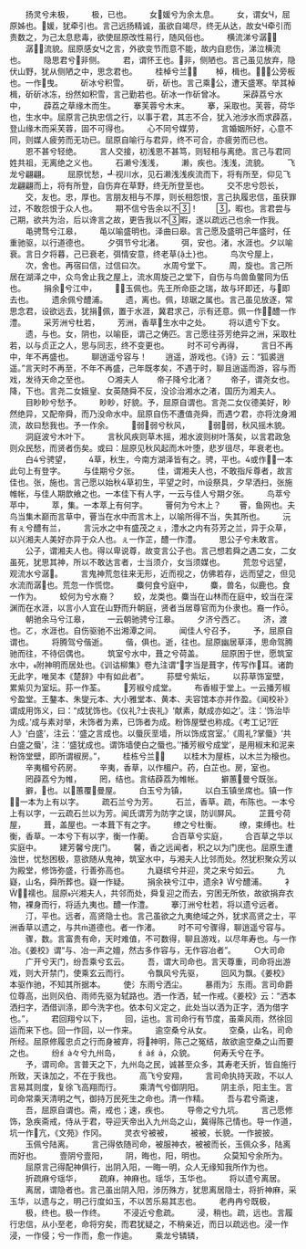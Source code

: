 <!-- { "loadSidebar": true } -->
　　扬灵兮未极，
　　极，已也。
　　女媛兮为余太息。
　　女，谓女Ч，屈原姊也。媛，犹牵引也。言己远扬精诚，虽欲自竭尽，终无从达，故女Ч牵引而责数之，为己太息悲毒，欲使屈原改性易行，随风俗也。
　　横流涕兮潺，
　　潺，流貌。屈原感女Ч之言，外欲变节而意不能，故内自悲伤，涕泣横流也。
　　隐思君兮非侧。
　　君，谓怀王也。非，侧陋也。言己虽见放弃，隐伏山野，犹从侧陋之中，思念君也。
　　桂棹兮兰，
　　棹，楫也。，公旁板也。一作曳。
　　斫冰兮积雪。
　　斫，斫也。言己乘公，遭天盛寒。举其棹楫，斫斫冰冻，纷然如积雪，言己勤若也。斫冰一作斫曾冰。
　　采薜荔兮水中，
　　薜荔之草缘木而生。
　　搴芙蓉兮木末。
　　搴，采取也。芙蓉，荷华也，生水中。屈原言己执忠信之行，以事于君，其志不合，犹入池涉水而求薜荔，登山缘木而采芙蓉，固不可得也。
　　心不同兮媒劳，
　　言婚姻所好，心意不同，则媒人疲劳而无功已。屈原自喻行与君异，终不可合，亦疲劳而已也。
　　恩不甚兮轻绝。
　　言人交接，初浅恩不甚笃，则轻相与离绝。言己与君同姓共祖，无离绝之义也。
　　石濑兮浅浅，
　　濑，疾也。浅浅，流貌。
　　飞龙兮翩翩。
　　屈原忧愁，┹视川水，见石濑浅浅疾流而下，将有所至，仰见飞龙翩翩而上，将有所登，自伤弃在草野，终无所登至也。
　　交不忠兮怨长，
　　交，友也。忠，厚也。言朋友相与不厚，则长相怨恨，言己执履忠信，虽获罪过，不敢怨恨于众人也。
　　期不信兮告余以不！
　　，暇也。言君尝与己期，欲共为治，后以谗言之故，更告我以不暇，遂以疏远己也余一作我。
　　黾骋骛兮江皋，
　　黾以喻盛明也。泽曲曰皋。言己愿及盛明己年盛时，任重驰驱，以行道德也。
　　夕弭节兮北渚。
　　弭，安也。渚，水涯也。夕以喻衰。言日夕将暮，己已衰老，弭情安意，终老草{土}也。
　　鸟次兮屋上，
　　次，舍也。再宿曰信，过信曰次。
　　水周兮堂下。
　　周，旋也。言己所居在湖泽之中，众鸟舍止我之屋上，流水周旋己之堂下，自伤与鸟兽鱼鳖同为伍也。
　　捐余兮江中，
　　，玉佩也。先王所命臣之瑞，故与环即还，与即去也。
　　遗余佩兮醴浦。
　　遗，离也。佩，琼琚之属也。言己虽见放逐，常思念君，设欲远去，犹捐佩，置于水涯，冀君求己，示有还意。佩一作，醴一作澧。
　　采芳洲兮杜若，
　　芳洲，香草生水中之处。
　　将以遗兮下女。
　　遗，与也。女，阴也，以喻臣，谓己之俦匹。言己愿往芬芳绝异之洲，采取杜若，以与贞正之人，思与同志，终不变更也。
　　时不可兮再得，
　　言日不再中，年不再盛也。
　　聊逍遥兮容与！
　　逍遥，游戏也。《诗》云：“狐裘逍遥。”言天时不再至，不年不再盛，己年既孝矣，不遇于时，聊且逍遥而游，容与而戏，发待天命之至也。
　　○湘夫人
　　帝子降兮北渚？
　　帝子，谓尧女也。降，下也。言尧二女娥皇、女英随舜不反，没诊治湘水之渚，国历为湘夫人。
　　目眇眇兮愁予。
　　眇眇，好貌。予，屈原自谓也。言尧二女仪德美好，眇然绝异，又配帝舜，而乃没命水中。屈原自伤不遭值尧舜，而遇ウ君，亦将沈身湘流，故曰愁我也。予一作余。
　　弱弱兮秋风，
　　弱弱，秋风摇木貌。
　　洞庭波兮木叶下。
　　言秋风疾则草木摇，湘水波则树叶落矣，以言君政急则众民愁，而贤者伤矣。或曰：屈原见秋风起而木叶堕，悲岁徂尽，年衰老也。
　　白兮骋望，
　　草，秋生，今南方湖泽皆有之。骋，平也。或作，一本此句上有登字。
　　与佳期兮夕张。
　　佳，谓湘夫人也，不敢指斥尊者，故言佳也。张，施也。言己愿以始秋草初生，平望之时，设祭具，夕早洒扫，张施帷帐，与佳人期歆飨之也。一本佳下有人字，一云与佳人兮期夕张。
　　鸟萃兮苹中，
　　萃，集。一本萃上有何字。
　　罾何为兮木上？
　　罾，鱼网也。夫鸟当集木巅而言草中，罾当在水中而言木上，以喻所得不当，失其所也。
　　沅有ぇ兮醴有兰，
　　言沅水之中有盛茂之ぇ，澧水之内有芬芳之兰，异于众草，以兴湘夫人美好亦异于众人也。ぇ一作芷，醴一作澧。
　　思公子兮未敢言。
　　公子，谓湘夫人也。得以卑说尊，故变言公子也。言己想若舜之遇二女，二女虽死，犹思其神，所以不敢达言者，士当须介，女当须媒也。
　　荒忽兮远望，观流水兮潺。
　　言鬼神荒忽往来无形，近而视之，仿佛若存，远而望之，但见水流而潺也。荒忽一作慌惚。
　　麋何食兮庭中，
　　麋，兽名，似鹿也。食一作为。
　　蛟何为兮水裔？
　　蛟，龙类也。麋当在山林而在庭中，蛟当在深渊而在水涯，以言小人宜在山野而升朝庭，贤者当居尊官而为仆隶也。裔一作。
　　朝驰余马兮江皋，
　　一云朝驰骋兮江皋。
　　夕济兮西ㄛ。
　　济，渡也。ㄛ，水涯也。自伤驱驰不出湘潭之间。
　　闻佳人兮召予，
　　予，屈原自谓也。
　　将腾驾兮偕逝。
　　偕，俱也。逝，往也。屈原幽居草泽，思命驾腾驰而往，不待侣偶也。
　　筑室兮水中，葺之兮荷盖。
　　屈原困于世，愿筑室水中，附神明而居处也。《训诂柳集》卷九注谓“字当是葺字，传写作耳。诸韵无此字，唯吴本《楚辞》中有如此者”。
　　荪壁兮紫坛，
　　以荪草饰室壁，累紫贝为室坛。荪一作荃。
　　芳椒兮成堂。
　　布香椒于堂上。一云播芳椒兮盈堂。王鏊本、朱燮元本、大小雅堂本、黄本、夫容馆本亦并作盈。《闻校补》谓成用饰义，曰：“成犹饰也。《仪礼?士丧礼》‘献素，献成亦如之’。注：‘饰治毕为成。’成与素对举，未饰者为素，已饰者为成。粉饰屋壁也称成。《考工记?匠人》‘白盛’，注云：‘盛之言成也。以蜃灰垩墙，所以饰成宫室。’《周礼?掌蜃》‘共白盛之蜃’，注：‘盛犹成也。谓饰墙使白之蜃也。’‘播芳椒兮成堂’，是用椒末和泥来粉饰堂壁，即所谓椒房。”，
　　桂栋兮兰，
　　以桂木为屋栋，以木兰为榱也。
　　辛夷楣兮药房。
　　辛夷，香草，以作楣户。药，白芷也。房，室也。
　　罔薜荔兮为帷，
　　罔，结也。言结薜荔为帷帐。
　　擗蕙曼兮既张。
　　擗，也。以蕙覆曼屋。
　　白玉兮为镇，
　　以白玉镇坐席也。镇一作，一本为上有以字。
　　疏石兰兮为芳。
　　石兰，香草。疏，布陈也。一本兮上有以字，一云疏石兰以为芳。闻氏谓芳为防字之误，防训屏风。
　　芷葺兮荷屋，
　　葺，盖屋也。一本葺下有之字。
　　缭之兮杜衡。
　　缭，束缚也。杜衡，香草。一本兮下有以字，衡一作蘅。
　　合百草兮实庭，
　　合百草之华以实庭中。
　　建芳馨兮庑门。
　　馨，香之远闻者，积之以为门庑也。屈原生遭浊世，忧愁困极，意欲随从鬼神，筑室水中，与湘夫人比邻而处。然犹积聚众芳以为殿堂，修饰弥盛，行善弥高也。
　　九嶷缤兮并迎，灵之来兮如云。
　　九嶷，山名，舜所葬也。嶷一作疑。
　　捐余袂兮江中，遗余衤兮醴浦。
　　衤，襦也。屈原兴湘夫人，共邻而处，舜复迎之而去，穷困无所依，故欲捐弃衣物，裸身而行，将适九夷也。醴一作澧。
　　搴汀洲兮杜若，将以遗兮远者。
　　汀，平也。远者，高贤隐士也。言己虽欲之九夷绝域之外，犹求高贤之士，平洲香草以遗之，与共道德也。者一作渚。
　　时不可兮骤得，聊逍遥兮容与。
　　骤，数。言富贵有命，天时难值，不可数得，聊且游戏，以尽年寿也。与一作冶。《姜校》谓“与、冶一声之嬗，然古多作容与，无作容冶者”。
　　○大司命
　　广开兮天门，纷吾乘兮玄云。
　　吾，谓大司命也。言天尊重，司命将出游戏，则大开禁门，使乘玄云而行。
　　令飘风兮先驱，
　　回风为飘。《姜校》本驱作驰，不知其所据本。
　　使氵东雨兮洒尘。
　　暴雨为氵东雨。言司命爵位尊高，出则风伯、雨师先驱为轼路也。洒一作洒，轼一作戒。《姜校》云：“洒本洒扫字，洒借训涤，即今洗字也。依本句义定之，此处当以洒为正字，洒为借字也。”，
　　君回翔兮以下，
　　回，运也。言司命行有节度，虽乘风雨，然徐回运而来下也。回一作回，以一作来。
　　逾空桑兮从女。
　　空桑，山名，司命所经。屈原修履忠贞之行而身被弃，将神明，陈己之冤结，故欲逾空桑之山而要之也。
　　纷纟々兮九州岛，
　　纟纟，众貌。
　　何寿夭兮在予。
　　予，谓司命。言普天之下，九州岛之民，诚甚至众多，其寿老夭折，皆自施行所致，天诛加之，不在于我也。
　　高飞兮安翔，
　　言司命执持天政，不以人言易其则度，复徐飞高翔而行。
　　乘清气兮御阴阳。
　　阴主杀，阳主生。言司命常乘天清明之气，御持万民死生之命也。清一作精。
　　吾与君兮斋速，
　　吾，屈原自谓也。斋，戒也；速，疾也。
　　导帝之兮九坑。
　　言己愿修饰，急疾斋戒，侍从于君，导迎天帝出入九州岛之山，冀得陈己情也。导一作道，坑一作亢，《文苑》作冈。
　　灵衣兮被被，
　　被被，长貌。一作披披。
　　玉佩兮陆离。
　　言己得依随司命，被服神衣，被被而长，玉佩众多，陆离而好也。
　　壹阴兮壹阳，
　　阴，晦也，阳，明也。
　　众莫知兮余所为。
　　屈原言己得配神俱行，出阴入阳，一晦一明，众人无缘知我所作为也。
　　折疏麻兮瑶华，
　　疏麻，神麻也。瑶华，玉华也。
　　将以遗兮离居。
　　离居，谓隐者也。言己虽出阴入阳，涉历殊方，犹思离居隐士，将折神麻，采玉华，以遗与之，明己行度如玉，不以苦乐易其志也。
　　老冉冉兮既极，
　　极，终也。极一作终。
　　不浸近兮愈疏。
　　浸，稍也。疏，远也。言履行忠信，从小至老，命将穷矣，而君犹疑之，不稍亲近，而日以疏远也。浸一作浸，一作侵；兮一作而，愈一作逾。
　　乘龙兮辚辚，
